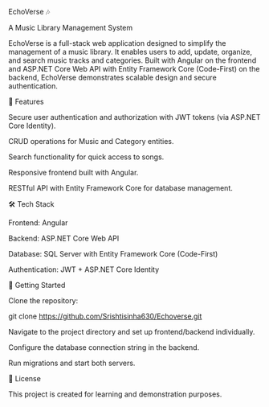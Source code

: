 EchoVerse 🎶

A Music Library Management System

EchoVerse is a full-stack web application designed to simplify the management of a music library. It enables users to add, update, organize, and search music tracks and categories. Built with Angular on the frontend and ASP.NET Core Web API with Entity Framework Core (Code-First) on the backend, EchoVerse demonstrates scalable design and secure authentication.

🚀 Features

Secure user authentication and authorization with JWT tokens (via ASP.NET Core Identity).

CRUD operations for Music and Category entities.

Search functionality for quick access to songs.

Responsive frontend built with Angular.

RESTful API with Entity Framework Core for database management.

🛠️ Tech Stack

Frontend: Angular

Backend: ASP.NET Core Web API

Database: SQL Server with Entity Framework Core (Code-First)

Authentication: JWT + ASP.NET Core Identity

📌 Getting Started

Clone the repository:

git clone https://github.com/Srishtisinha630/Echoverse.git


Navigate to the project directory and set up frontend/backend individually.

Configure the database connection string in the backend.

Run migrations and start both servers.

📄 License

This project is created for learning and demonstration purposes.
